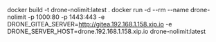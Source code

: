 docker build -t drone-nolimit:latest .
docker run -d --rm --name drone-nolimit -p 1000:80 -p 1443:443 -e DRONE_GITEA_SERVER=http://gitea.192.168.1.158.xip.io -e DRONE_SERVER_HOST=drone.192.168.1.158.xip.io drone-nolimit:latest
